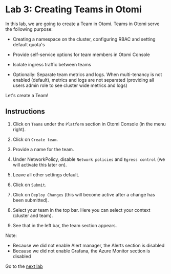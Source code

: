 # Lab 3: Creating Teams in Otomi

In this lab, we are going to create a Team in Otomi. Teams in Otomi serve the following purpose:

- Creating a namespace on the cluster, configuring RBAC and setting default quota's

- Provide self-service options for team members in Otomi Console

- Isolate ingress traffic between teams

- Optionally: Separate team metrics and logs. When multi-tenancy is not enabled (default), metrics and logs are not separated (providing all users admin role to see cluster wide metrics and logs)

Let's create a Team!

## Instructions

1. Click on `Teams` under the `Platform` section in Otomi Console (in the menu right).

2. Click on `Create team`.

3. Provide a name for the team.

4. Under NetworkPolicy, disable `Network policies` and `Egress control` (we will activate this later on).

5. Leave all other settings default.

6. Click on `Submit`.

7. Click on `Deploy Changes` (this will become active after a change has been submitted).

8. Select your team in the top bar. Here you can select your context (cluster and team).

9. See that in the left bar, the team section appears.

Note:

- Because we did not enable Alert manager, the Alerts section is disabled
- Because we did not enable Grafana, the Azure Monitor section is disabled


Go to the [next lab](../4_netpols/README.md)
